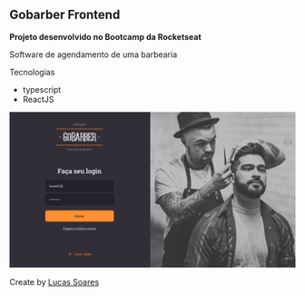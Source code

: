 ## Gobarber Frontend

<strong>Projeto desenvolvido no Bootcamp da Rocketseat </strong>
<p></p>
<span>Software de agendamento de uma barbearia</span>
<p>Tecnologias</p>

- typescript
- ReactJS

<img src="./Template.png">

Create by [Lucas Soares]('https://github.com/fbsoares-lu')
